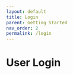 ```yaml
---
layout: default
title: Login
parent: Getting Started
nav_order: 2
permalink: /login
---
```


# User Login
